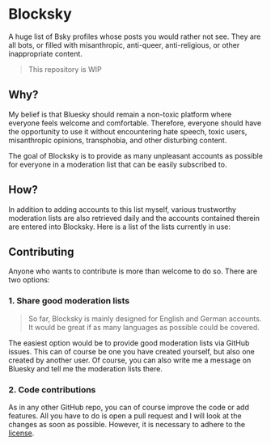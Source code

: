 # Blocksky

A huge list of Bsky profiles whose posts you would rather not see. They are all bots, or filled with misanthropic, anti-queer, anti-religious, or other inappropriate content.

> This repository is WIP

## Why?

My belief is that Bluesky should remain a non-toxic platform where everyone feels welcome and comfortable. Therefore, everyone should have the opportunity to use it without encountering hate speech, toxic users, misanthropic opinions, transphobia, and other disturbing content.

The goal of Blocksky is to provide as many unpleasant accounts as possible for everyone in a moderation list that can be easily subscribed to.

## How?

In addition to adding accounts to this list myself, various trustworthy moderation lists are also retrieved daily and the accounts contained therein are entered into Blocksky. Here is a list of the lists currently in use:

## Contributing

Anyone who wants to contribute is more than welcome to do so. There are two options:

### 1. Share good moderation lists

> So far, Blocksky is mainly designed for English and German accounts. It would be great if as many languages ​​as possible could be covered.

The easiest option would be to provide good moderation lists via GitHub issues. This can of course be one you have created yourself, but also one created by another user. Of course, you can also write me a message on Bluesky and tell me the moderation lists there.

### 2. Code contributions

As in any other GitHub repo, you can of course improve the code or add features. All you have to do is open a pull request and I will look at the changes as soon as possible. However, it is necessary to adhere to the [license](https://github.com/nandolawson/Blocksky/blob/main/LICENSE).
